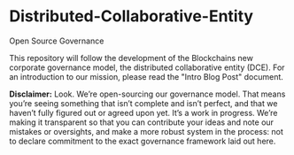 # Distributed-Collaborative-Entity
Open Source Governance


 This repository will follow the development of the Blockchains new corporate governance model, the distributed collaborative entity (DCE).  For an introduction to our mission, please read the "Intro Blog Post" document.
  
<b>Disclaimer:</b> Look. We’re open-sourcing our governance model. That means you’re seeing something that isn’t complete and isn’t perfect, and that we haven’t fully figured out or agreed upon yet. It’s a work in progress. We’re making it transparent so that you can contribute your ideas and note our mistakes or oversights, and make a more robust system in the process: not to declare commitment to the exact governance framework laid out here. 
